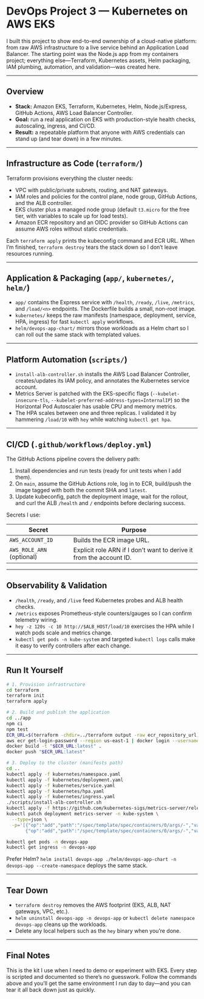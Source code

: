 # DevOps Project 3 — Kubernetes on AWS EKS

I built this project to show end-to-end ownership of a cloud-native platform: from raw AWS infrastructure to a live service behind an Application Load Balancer. The starting point was the Node.js app from my containers project; everything else—Terraform, Kubernetes assets, Helm packaging, IAM plumbing, automation, and validation—was created here.

---

## Overview

- **Stack:** Amazon EKS, Terraform, Kubernetes, Helm, Node.js/Express, GitHub Actions, AWS Load Balancer Controller.
- **Goal:** run a real application on EKS with production-style health checks, autoscaling, ingress, and CI/CD.
- **Result:** a repeatable platform that anyone with AWS credentials can stand up (and tear down) in a few minutes.

---

## Infrastructure as Code (`terraform/`)

Terraform provisions everything the cluster needs:

- VPC with public/private subnets, routing, and NAT gateways.
- IAM roles and policies for the control plane, node group, GitHub Actions, and the ALB controller.
- EKS cluster plus a managed node group (default `t3.micro` for the free tier, with variables to scale up for load tests).
- Amazon ECR repository and an OIDC provider so GitHub Actions can assume AWS roles without static credentials.

Each `terraform apply` prints the kubeconfig command and ECR URL. When I’m finished, `terraform destroy` tears the stack down so I don’t leave resources running.

---

## Application & Packaging (`app/`, `kubernetes/`, `helm/`)

- `app/` contains the Express service with `/health`, `/ready`, `/live`, `/metrics`, and `/load/<n>` endpoints. The Dockerfile builds a small, non-root image.
- `kubernetes/` keeps the raw manifests (namespace, deployment, service, HPA, ingress) for fast `kubectl apply` workflows.
- `helm/devops-app-chart/` mirrors those workloads as a Helm chart so I can roll out the same stack with templated values.

---

## Platform Automation (`scripts/`)

- `install-alb-controller.sh` installs the AWS Load Balancer Controller, creates/updates its IAM policy, and annotates the Kubernetes service account.
- Metrics Server is patched with the EKS-specific flags (`--kubelet-insecure-tls`, `--kubelet-preferred-address-types=InternalIP`) so the Horizontal Pod Autoscaler has usable CPU and memory metrics.
- The HPA scales between one and three replicas. I validated it by hammering `/load/10` with `hey` while watching `kubectl get hpa`.

---

## CI/CD (`.github/workflows/deploy.yml`)

The GitHub Actions pipeline covers the delivery path:

1. Install dependencies and run tests (ready for unit tests when I add them).
2. On `main`, assume the GitHub Actions role, log in to ECR, build/push the image tagged with both the commit SHA and `latest`.
3. Update kubeconfig, patch the deployment image, wait for the rollout, and curl the ALB `/health` and `/` endpoints before declaring success.

Secrets I use:

| Secret | Purpose |
| --- | --- |
| `AWS_ACCOUNT_ID` | Builds the ECR image URL. |
| `AWS_ROLE_ARN` (optional) | Explicit role ARN if I don’t want to derive it from the account ID. |

---

## Observability & Validation

- `/health`, `/ready`, and `/live` feed Kubernetes probes and ALB health checks.
- `/metrics` exposes Prometheus-style counters/gauges so I can confirm telemetry wiring.
- `hey -z 120s -c 10 http://$ALB_HOST/load/10` exercises the HPA while I watch pods scale and metrics change.
- `kubectl get pods -n kube-system` and targeted `kubectl logs` calls make it easy to verify controllers after each change.

---

## Run It Yourself

```bash
# 1. Provision infrastructure
cd terraform
terraform init
terraform apply

# 2. Build and publish the application
cd ../app
npm ci
npm test
ECR_URL=$(terraform -chdir=../terraform output -raw ecr_repository_url)
aws ecr get-login-password --region us-east-1 | docker login --username AWS --password-stdin "$ECR_URL"
docker build -t "$ECR_URL:latest" .
docker push "$ECR_URL:latest"

# 3. Deploy to the cluster (manifests path)
cd ..
kubectl apply -f kubernetes/namespace.yaml
kubectl apply -f kubernetes/deployment.yaml
kubectl apply -f kubernetes/service.yaml
kubectl apply -f kubernetes/hpa.yaml
kubectl apply -f kubernetes/ingress.yaml
./scripts/install-alb-controller.sh
kubectl apply -f https://github.com/kubernetes-sigs/metrics-server/releases/latest/download/components.yaml
kubectl patch deployment metrics-server -n kube-system \
  --type=json \
  -p='[{"op":"add","path":"/spec/template/spec/containers/0/args/-","value":"--kubelet-insecure-tls"},
       {"op":"add","path":"/spec/template/spec/containers/0/args/-","value":"--kubelet-preferred-address-types=InternalIP"}]'

kubectl get pods -n devops-app
kubectl get ingress -n devops-app
```

Prefer Helm? `helm install devops-app ./helm/devops-app-chart -n devops-app --create-namespace` deploys the same stack.

---

## Tear Down

- `terraform destroy` removes the AWS footprint (EKS, ALB, NAT gateways, VPC, etc.).
- `helm uninstall devops-app -n devops-app` or `kubectl delete namespace devops-app` cleans up the workloads.
- Delete any local helpers such as the `hey` binary when you’re done.

---

## Final Notes

This is the kit I use when I need to demo or experiment with EKS. Every step is scripted and documented so there’s no guesswork. Follow the commands above and you’ll get the same environment I run day to day—and you can tear it all back down just as quickly.

